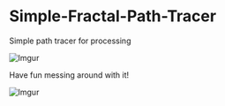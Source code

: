 # Simple-Fractal-Path-Tracer
Simple path tracer for processing

![Imgur](https://i.imgur.com/PbwfIK9.jpg)

Have fun messing around with it!

![Imgur](https://i.imgur.com/6EpoWNH.png)
